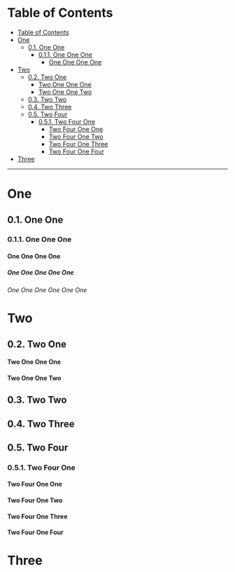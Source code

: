 <!-- !numberedheadings (omit="Table of Contents;One;Two;Three") -->

# Table of Contents

<!-- !toc (level=4) -->

* [Table of Contents](#table-of-contents)
* [One](#one)
  * [0.1\. One One](#0-1-one-one)
    * [0.1.1\. One One One](#0-1-1-one-one-one)
      * [One One One One](#one-one-one-one)
* [Two](#two)
  * [0.2\. Two One](#0-2-two-one)
      * [Two One One One](#two-one-one-one)
      * [Two One One Two](#two-one-one-two)
  * [0.3\. Two Two](#0-3-two-two)
  * [0.4\. Two Three](#0-4-two-three)
  * [0.5\. Two Four](#0-5-two-four)
    * [0.5.1\. Two Four One](#0-5-1-two-four-one)
      * [Two Four One One](#two-four-one-one)
      * [Two Four One Two](#two-four-one-two)
      * [Two Four One Three](#two-four-one-three)
      * [Two Four One Four](#two-four-one-four)
* [Three](#three)

<!-- toc! -->

----

# One

## 0.1\. One One

### 0.1.1\. One One One

#### One One One One

##### One One One One One

###### One One One One One One

# Two

## 0.2\. Two One

#### Two One One One

#### Two One One Two

## 0.3\. Two Two

## 0.4\. Two Three

## 0.5\. Two Four

### 0.5.1\. Two Four One

#### Two Four One One

#### Two Four One Two

#### Two Four One Three

#### Two Four One Four

# Three

